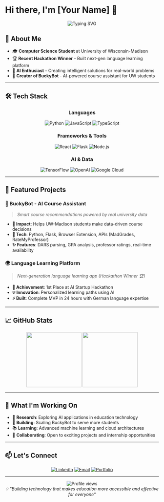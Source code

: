 # Hi there, I'm [Your Name] 👋

<div align="center">
  <img src="https://readme-typing-svg.herokuapp.com?font=Fira+Code&weight=500&size=24&pause=1000&color=2F81F7&center=true&vCenter=true&width=500&lines=AI+%26+Full-Stack+Developer;UW-Madison+Student;Hackathon+Winner+%F0%9F%8F%86;Building+the+Future" alt="Typing SVG" />
</div>

## 🚀 About Me

- 🎓 **Computer Science Student** at University of Wisconsin-Madison
- 🏆 **Recent Hackathon Winner** - Built next-gen language learning platform
- 🤖 **AI Enthusiast** - Creating intelligent solutions for real-world problems
- 🦡 **Creator of BuckyBot** - AI-powered course assistant for UW students

---

## 🛠️ Tech Stack

<div align="center">

### Languages
![Python](https://img.shields.io/badge/Python-3776AB?style=for-the-badge&logo=python&logoColor=white)
![JavaScript](https://img.shields.io/badge/JavaScript-F7DF1E?style=for-the-badge&logo=javascript&logoColor=black)
![TypeScript](https://img.shields.io/badge/TypeScript-007ACC?style=for-the-badge&logo=typescript&logoColor=white)

### Frameworks & Tools
![React](https://img.shields.io/badge/React-20232A?style=for-the-badge&logo=react&logoColor=61DAFB)
![Flask](https://img.shields.io/badge/Flask-000000?style=for-the-badge&logo=flask&logoColor=white)
![Node.js](https://img.shields.io/badge/Node.js-43853D?style=for-the-badge&logo=node.js&logoColor=white)

### AI & Data
![TensorFlow](https://img.shields.io/badge/TensorFlow-FF6F00?style=for-the-badge&logo=tensorflow&logoColor=white)
![OpenAI](https://img.shields.io/badge/OpenAI-412991?style=for-the-badge&logo=openai&logoColor=white)
![Google Cloud](https://img.shields.io/badge/Google_Cloud-4285F4?style=for-the-badge&logo=google-cloud&logoColor=white)

</div>

---

## 🌟 Featured Projects

### 🦡 BuckyBot - AI Course Assistant
> *Smart course recommendations powered by real university data*

- **🎯 Impact**: Helps UW-Madison students make data-driven course decisions
- **🔧 Tech**: Python, Flask, Browser Extension, APIs (MadGrades, RateMyProfessor)
- **✨ Features**: DARS parsing, GPA analysis, professor ratings, real-time availability

### 🌍 Language Learning Platform
> *Next-generation language learning app (Hackathon Winner 🏆)*

- **🏅 Achievement**: 1st Place at AI Startup Hackathon
- **💡 Innovation**: Personalized learning paths using AI
- **⚡ Built**: Complete MVP in 24 hours with German language expertise

---

## 📈 GitHub Stats

<div align="center">
  <img height="180em" src="https://github-readme-stats.vercel.app/api?username=yourusername&show_icons=true&theme=tokyonight&include_all_commits=true&count_private=true"/>
  <img height="180em" src="https://github-readme-stats.vercel.app/api/top-langs/?username=yourusername&layout=compact&langs_count=8&theme=tokyonight"/>
</div>

---

## 🎯 What I'm Working On

- 🔬 **Research**: Exploring AI applications in education technology
- 🚀 **Building**: Scaling BuckyBot to serve more students
- 📚 **Learning**: Advanced machine learning and cloud architectures
- 🤝 **Collaborating**: Open to exciting projects and internship opportunities

---

## 📫 Let's Connect

<div align="center">

[![LinkedIn](https://img.shields.io/badge/LinkedIn-0077B5?style=for-the-badge&logo=linkedin&logoColor=white)](https://linkedin.com/in/yourprofile)
[![Email](https://img.shields.io/badge/Email-D14836?style=for-the-badge&logo=gmail&logoColor=white)](mailto:your.email@gmail.com)
[![Portfolio](https://img.shields.io/badge/Portfolio-000000?style=for-the-badge&logo=About.me&logoColor=white)](https://yourportfolio.com)

</div>

---

<div align="center">
  <img src="https://komarev.com/ghpvc/?username=yourusername&color=blueviolet&style=flat-square&label=Profile+Views" alt="Profile views" />
</div>

<div align="center">
  <i>💡 "Building technology that makes education more accessible and effective for everyone"</i>
</div>
